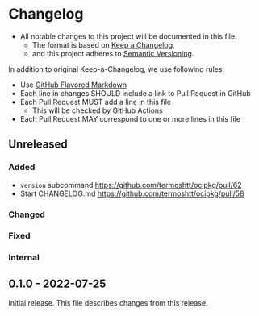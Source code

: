 # Changelog

- All notable changes to this project will be documented in this file.
  - The format is based on [Keep a Changelog](https://keepachangelog.com/en/1.0.0/),
  - and this project adheres to [Semantic Versioning](https://semver.org/spec/v2.0.0.html).

In addition to original Keep-a-Changelog, we use following rules:

- Use [GitHub Flavored Markdown](https://github.github.com/gfm/)
- Each line in changes SHOULD include a link to Pull Request in GitHub
- Each Pull Request MUST add a line in this file
  - This will be checked by GitHub Actions
- Each Pull Request MAY correspond to one or more lines in this file

## Unreleased

### Added
- `version` subcommand https://github.com/termoshtt/ocipkg/pull/62
- Start CHANGELOG.md https://github.com/termoshtt/ocipkg/pull/58

### Changed

### Fixed

### Internal

## 0.1.0 - 2022-07-25

Initial release. This file describes changes from this release.
